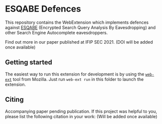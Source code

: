 # ESQABE Defences
This repository contains the WebExtension which implements defences against [ESQABE](https://github.com/IsaacMe/ESQUABE) (Encrypted Search Query Analysis By Eavesdropping) and other Search Engine Autocomplete eavesdroppers.

Find out more in our paper published at IFIP SEC 2021. (DOI will be added once available)

## Getting started
The easiest way to run this extension for development is by using the [`web-ext`](https://github.com/mozilla/web-ext) tool from Mozilla. Just run `web-ext run` in this folder to launch the extension.

## Citing
Accompanying paper pending publication. If this project was helpful to you, please list the following citation in your work:
(Will be added once available)
